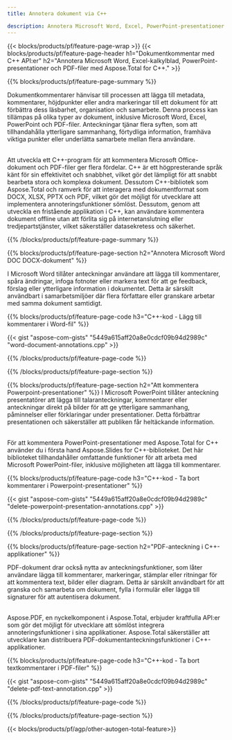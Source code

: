 ```yaml
---
title: Annotera dokument via C++ 

description: Annotera Microsoft Word, Excel, PowerPoint-presentationer och PDF-filer via din C++-applikation. Hantera anteckningar med lätthet.
---
```


{{< blocks/products/pf/feature-page-wrap >}}
{{< blocks/products/pf/feature-page-header h1="Dokumentkommentar med C++ API:er" h2="Annotera Microsoft Word, Excel-kalkylblad, PowerPoint-presentationer och PDF-filer med Aspose.Total for C++." >}}

{{% blocks/products/pf/feature-page-summary %}}


Dokumentkommentarer hänvisar till processen att lägga till metadata, kommentarer, höjdpunkter eller andra markeringar till ett dokument för att förbättra dess läsbarhet, organisation och samarbete. Denna process kan tillämpas på olika typer av dokument, inklusive Microsoft Word, Excel, PowerPoint och PDF-filer. Anteckningar tjänar flera syften, som att tillhandahålla ytterligare sammanhang, förtydliga information, framhäva viktiga punkter eller underlätta samarbete mellan flera användare. <br /><br />

Att utveckla ett C++-program för att kommentera Microsoft Office-dokument och PDF-filer ger flera fördelar. C++ är ett högpresterande språk känt för sin effektivitet och snabbhet, vilket gör det lämpligt för att snabbt bearbeta stora och komplexa dokument. Dessutom C++-bibliotek som Aspose.Total och ramverk för att interagera med dokumentformat som DOCX, XLSX, PPTX och PDF, vilket gör det möjligt för utvecklare att implementera annoteringsfunktioner sömlöst. Dessutom, genom att utveckla en fristående applikation i C++, kan användare kommentera dokument offline utan att förlita sig på internetanslutning eller tredjepartstjänster, vilket säkerställer datasekretess och säkerhet. 

{{% /blocks/products/pf/feature-page-summary  %}}

{{% blocks/products/pf/feature-page-section  h2="Annotera Microsoft Word DOC DOCX-dokument" %}}

I Microsoft Word tillåter anteckningar användare att lägga till kommentarer, spåra ändringar, infoga fotnoter eller markera text för att ge feedback, förslag eller ytterligare information i dokumentet. Detta är särskilt användbart i samarbetsmiljöer där flera författare eller granskare arbetar med samma dokument samtidigt.

{{% blocks/products/pf/feature-page-code h3="C++-kod - Lägg till kommentarer i Word-fil" %}}

{{< gist "aspose-com-gists" "5449a615aff20a8e0cdcf09b94d2989c" "word-document-annotations.cpp" >}}

{{% /blocks/products/pf/feature-page-code  %}}


{{% /blocks/products/pf/feature-page-section %}}

{{% blocks/products/pf/feature-page-section  h2="Att kommentera Powerpoint-presentationer" %}}
I Microsoft PowerPoint tillåter anteckning presentatörer att lägga till talaranteckningar, kommentarer eller anteckningar direkt på bilder för att ge ytterligare sammanhang, påminnelser eller förklaringar under presentationer. Detta förbättrar presentationen och säkerställer att publiken får heltäckande information.<br /><br />

För att kommentera PowerPoint-presentationer med Aspose.Total for C++ använder du i första hand Aspose.Slides for C++-biblioteket. Det här biblioteket tillhandahåller omfattande funktioner för att arbeta med Microsoft PowerPoint-filer, inklusive möjligheten att lägga till kommentarer.<br />

{{% blocks/products/pf/feature-page-code h3="C++-kod - Ta bort kommentarer i Powerpoint-presentationer" %}}

{{< gist "aspose-com-gists" "5449a615aff20a8e0cdcf09b94d2989c" "delete-powerpoint-presentation-annotations.cpp" >}}

{{% /blocks/products/pf/feature-page-code  %}}

{{% /blocks/products/pf/feature-page-section %}}

{{% blocks/products/pf/feature-page-section  h2="PDF-anteckning i C++-applikationer" %}}

PDF-dokument drar också nytta av anteckningsfunktioner, som låter användare lägga till kommentarer, markeringar, stämplar eller ritningar för att kommentera text, bilder eller diagram. Detta är särskilt användbart för att granska och samarbeta om dokument, fylla i formulär eller lägga till signaturer för att autentisera dokument. <br /><br />

Aspose.PDF, en nyckelkomponent i Aspose.Total, erbjuder kraftfulla API:er som gör det möjligt för utvecklare att sömlöst integrera annoteringsfunktioner i sina applikationer. Aspose.Total säkerställer att utvecklare kan distribuera PDF-dokumentanteckningsfunktioner i C++-applikationer.

{{% blocks/products/pf/feature-page-code h3="C++-kod - Ta bort textkommentarer i PDF-filer" %}}

{{< gist "aspose-com-gists" "5449a615aff20a8e0cdcf09b94d2989c" "delete-pdf-text-annotation.cpp" >}}

{{% /blocks/products/pf/feature-page-code  %}}

{{% /blocks/products/pf/feature-page-section %}}

{{< blocks/products/pf/agp/other-autogen-total-feature>}}